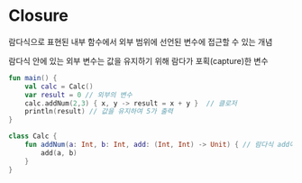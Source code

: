 # Closure

람다식으로 표현된 내부 함수에서 외부 범위에 선언된 변수에 접근할 수 있는 개념

람다식 안에 있는 외부 변수는 값을 유지하기 위해 람다가 포획(capture)한 변수

```kotlin
fun main() {
    val calc = Calc()
    var result = 0 // 외부의 변수
    calc.addNum(2,3) { x, y -> result = x + y }  // 클로저
    println(result) // 값을 유지하여 5가 출력
}

class Calc {
    fun addNum(a: Int, b: Int, add: (Int, Int) -> Unit) { // 람다식 add에는 반환값이 없음
        add(a, b)
    }
}
```

